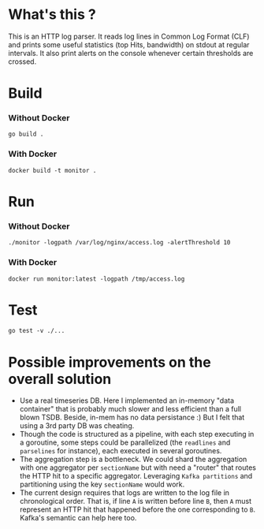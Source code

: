 # What's this ?
This is an HTTP log parser. It reads log lines in Common Log Format (CLF)
and prints some useful statistics (top Hits, bandwidth)
on stdout at regular intervals. It also print alerts on the console whenever
certain thresholds are crossed.

# Build
### Without Docker
```console
go build .
```
### With Docker
```console
docker build -t monitor .
```

# Run
### Without Docker
```console
./monitor -logpath /var/log/nginx/access.log -alertThreshold 10
```
### With Docker
```console
docker run monitor:latest -logpath /tmp/access.log
```

# Test
```console
go test -v ./...
```

# Possible improvements on the overall solution
* Use a real timeseries DB. Here I implemented an in-memory
"data container" that is probably much slower and less efficient than
a full blown TSDB. Beside, in-mem has no data persistance :) But I
felt that using a 3rd party DB was cheating.
* Though the code is structured as a pipeline, with each step executing
in a goroutine, some steps could be parallelized (the `readlines` and
`parselines` for instance), each executed in several goroutines.
* The aggregation step is a bottleneck. We could shard the aggregation
with one aggregator per `sectionName` but with need a "router" that routes
the HTTP hit to a specific aggregator. Leveraging `Kafka partitions` and
partitioning using the key `sectionName` would work. 
* The current design requires that logs are written to the log file
in chronological order. That is, if line `A` is written before line `B`,
then `A` must represent an HTTP hit that happened before the one 
corresponding to `B`. Kafka's semantic can help here too.
